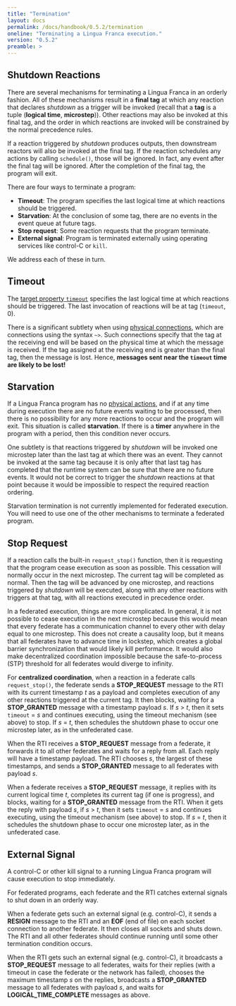 ```yaml
---
title: "Termination"
layout: docs
permalink: /docs/handbook/0.5.2/termination
oneline: "Terminating a Lingua Franca execution."
version: "0.5.2"
preamble: >
---
```


## Shutdown Reactions

There are several mechanisms for terminating a Lingua Franca in an orderly fashion.
All of these mechanisms result in a **final tag** at which any reaction that declares $shutdown$ as a trigger will be invoked (recall that a **tag** is a tuple (**logical time**, **microstep**)). Other reactions may also be invoked at this final tag, and the order in which reactions are invoked will be constrained by the normal precedence rules.

If a reaction triggered by $shutdown$ produces outputs, then downstream reactors will also be invoked at the final tag. If the reaction schedules any actions by calling `schedule()`, those will be ignored. In fact, any event after the final tag will be ignored. After the completion of the final tag, the program will exit.

There are four ways to terminate a program:

- **Timeout**: The program specifies the last logical time at which reactions should be triggered.
- **Starvation**: At the conclusion of some tag, there are no events in the event queue at future tags.
- **Stop request**: Some reaction requests that the program terminate.
- **External signal**: Program is terminated externally using operating services like control-C or `kill`.

We address each of these in turn.

## Timeout

The [target property `timeout`](/docs/handbook/target-declaration#timeout) specifies the last logical time at which reactions should be triggered. The last invocation of reactions will be at tag (`timeout`, 0).

There is a significant subtlety when using [physical connections](/docs/handbook/composing-reactors#physical-connections), which are connections using the syntax `~>`. Such connections specify that the tag at the receiving end will be based on the physical time at which the message is received. If the tag assigned at the receiving end is greater than the final tag, then the message is lost. Hence, **messages sent near the `timeout` time are likely to be lost!**

## Starvation

If a Lingua Franca program has no [physical actions](/docs/handbook/actions#physical-actions), and if at any time during execution there are no future events waiting to be processed, then there is no possibility for any more reactions to occur and the program will exit. This situation is called **starvation**. If there is a **timer** anywhere in the program with a period, then this condition never occurs.

One subtlety is that reactions triggered by $shutdown$ will be invoked one microstep later than the last tag at which there was an event. They cannot be invoked at the same tag because it is only after that last tag has completed that the runtime system can be sure that there are no future events. It would not be correct to trigger the $shutdown$ reactions at that point because it would be impossible to respect the required reaction ordering.

<div class="lf-c lf-py lf-ts">

Starvation termination is not currently implemented for federated execution. You will need to use one of the other mechanisms to terminate a federated program.

</div>

## Stop Request

If a reaction calls the built-in `request_stop()` function, then it is requesting that the program cease execution as soon as possible. This cessation will normally occur in the next microstep. The current tag will be completed as normal. Then the tag will be advanced by one microstep, and reactions triggered by $shutdown$ will be executed, along with any other reactions with triggers at that tag, with all reactions executed in precedence order.

<div class="lf-c lf-py lf-ts">

In a federated execution, things are more complicated. In general, it is not possible to cease execution in the next microstep because this would mean that every federate has a communication channel to every other with delay equal to one microstep. This does not create a causality loop, but it means that all federates have to advance time in lockstep, which creates a global barrier synchronization that would likely kill performance. It would also make decentralized coordination impossible because the safe-to-process (STP) threshold for all federates would diverge to infinity.

For **centralized coordination**, when a reaction in a federate calls `request_stop()`, the federate sends a **STOP_REQUEST** message to the RTI with its current timestamp _t_ as a payload and completes execution of any other reactions triggered at the current tag. It then blocks, waiting for a **STOP_GRANTED** message with a timestamp payload _s_. If _s_ > _t_, then it sets `timeout` = _s_ and continues executing, using the timeout mechanism (see above) to stop. If _s_ = _t_, then schedules the shutdown phase to occur one microstep later, as in the unfederated case.

When the RTI receives a **STOP_REQUEST** message from a federate, it forwards it to all other federates and waits for a reply from all. Each reply will have a timestamp payload. The RTI chooses _s_, the largest of these timestamps, and sends a **STOP_GRANTED** message to all federates with payload _s_.

When a federate receives a **STOP_REQUEST** message, it replies with its current logical time _t_, completes its current tag (if one is progress), and blocks, waiting for a **STOP_GRANTED** message from the RTI. When it gets the reply with payload _s_, if _s_ > _t_, then it sets `timeout` = _s_ and continues executing, using the timeout mechanism (see above) to stop. If _s_ = _t_, then it schedules the shutdown phase to occur one microstep later, as in the unfederated case.

</div>

## External Signal

A control-C or other kill signal to a running Lingua Franca program will cause execution to stop immediately.

<div class="lf-c lf-py lf-ts">

For federated programs, each federate and the RTI catches external signals to shut down in an orderly way.

When a federate gets such an external signal (e.g. control-C), it sends a **RESIGN** message to the RTI and an **EOF** (end of file) on each socket connection to another federate. It then closes all sockets and shuts down. The RTI and all other federates should continue running until some other termination condition occurs.

When the RTI gets such an external signal (e.g. control-C), it broadcasts a **STOP_REQUEST** message to all federates, waits for their replies (with a timeout in case the federate or the network has failed), chooses the maximum timestamp _s_ on the replies, broadcasts a **STOP_GRANTED** message to all federates with payload _s_, and waits for **LOGICAL_TIME_COMPLETE** messages as above.

</div>
